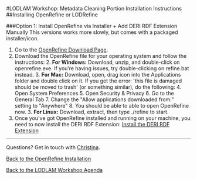#LODLAM Workshop: Metadata Cleaning Portion Installation Instructions
##Installing OpenRefine or LODRefine

###Option 1: Install OpenRefine via Installer + Add DERI RDF Extension Manually
This versions works more slowly, but comes with a packaged installer/icon.

1. Go to the [OpenRefine Download Page](http://openrefine.org/download.html).
2. Download the OpenRefine file for your operating system and follow the instructions:
    2. **For Windows:** Download, unzip, and double-click on openrefine.exe. If you’re having issues, try double-clicking on refine.bat instead.
    3. **For Mac:** Download, open, drag icon into the Applications folder and double click on it. If you get the error: 'this file is damaged should be moved to trash' (or something similar), do the following:
        4. Open System Preferences
        5. Open Security & Privacy
        6. Go to the General Tab
        7. Change the "Allow applications downloaded from:" setting to "Anywhere"
        8. You should be able to able to open OpenRefine now.
    3. **For Linux:** Download, extract, then type ./refine to start.
4. Once you've got OpenRefine installed and running on your machine, you need to now install the DERI RDF Extension: [Install the DERI RDF Extension](../AddDERIExtension.md)

---

Questions? Get in touch with [Christina](mailto:cmh329@cornell.edu).

[Back to the OpenRefine Installation](../OpenRefineInstallation.md)

[Back to the LODLAM Workshop Agenda](https://github.com/LODLAM/LODLAMTO16)
